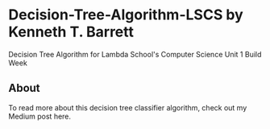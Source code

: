 # Decision-Tree-Algorithm-LSCS by Kenneth T. Barrett
Decision Tree Algorithm for Lambda School's Computer Science Unit 1 Build Week

## About
To read more about this decision tree classifier algorithm, check out my Medium post here.
